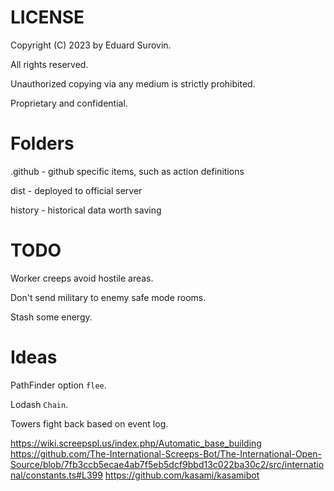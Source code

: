 # LICENSE
Copyright (C) 2023 by Eduard Surovin.

All rights reserved.

Unauthorized copying via any medium is strictly prohibited.

Proprietary and confidential.

# Folders
.github - github specific items, such as action definitions

dist - deployed to official server

history - historical data worth saving

# TODO
Worker creeps avoid hostile areas.

Don't send military to enemy safe mode rooms.

Stash some energy.

# Ideas
PathFinder option `flee`.

Lodash `Chain`.

Towers fight back based on event log.

https://wiki.screepspl.us/index.php/Automatic_base_building
https://github.com/The-International-Screeps-Bot/The-International-Open-Source/blob/7fb3ccb5ecae4ab7f5eb5dcf9bbd13c022ba30c2/src/international/constants.ts#L399
https://github.com/kasami/kasamibot
